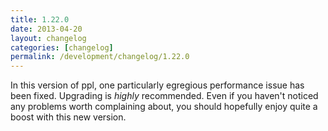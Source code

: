 ```yaml
---
title: 1.22.0
date: 2013-04-20
layout: changelog
categories: [changelog]
permalink: /development/changelog/1.22.0
---
```


In this version of ppl, one particularly egregious performance issue has been
fixed. Upgrading is *highly* recommended. Even if you haven't noticed any
problems worth complaining about, you should hopefully enjoy quite a boost with
this new version.